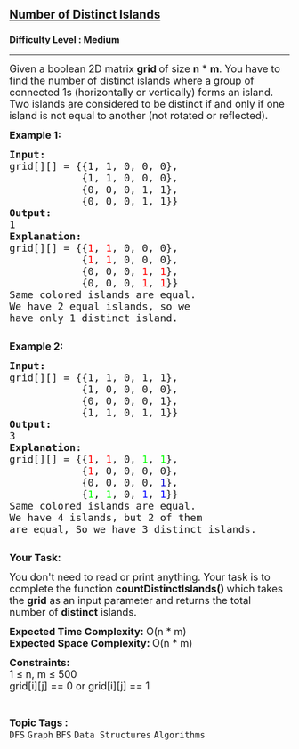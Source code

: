 <h2><a href="https://www.geeksforgeeks.org/problems/number-of-distinct-islands/1?utm_source=youtube&utm_medium=collab_striver_ytdescription&utm_campaign=number-of-distinct-islands">Number of Distinct Islands</a></h2><h3>Difficulty Level : Medium</h3><hr><div class="problems_problem_content__Xm_eO"><p><span style="font-size:18px">Given a boolean 2D matrix <strong>grid&nbsp;</strong>of size <strong>n</strong> * <strong>m</strong>. You have to find the number of distinct islands where a group of connected 1s (horizontally or vertically) forms an island. Two islands are considered to be distinct if and only if one island is not equal to another (not rotated or reflected).</span></p>

<p><strong><span style="font-size:18px">Example 1:</span></strong></p>

<pre style="position: relative;"><span style="font-size:18px"><strong>Input:</strong></span>
<span style="font-size:18px">grid[][] = {{1, 1, 0, 0, 0},
            {1, 1, 0, 0, 0},
            {0, 0, 0, 1, 1},
            {0, 0, 0, 1, 1}}</span>
<span style="font-size:18px"><strong>Output:</strong></span>
<span style="font-size:18px">1</span>
<span style="font-size:18px"><strong>Explanation:</strong></span>
<span style="font-size:18px">grid[][] = {{<span style="color:#ff0000">1</span>, <span style="color:#ff0000">1</span>, 0, 0, 0}, 
&nbsp;           {<span style="color:#ff0000">1</span>, <span style="color:#ff0000">1</span>, 0, 0, 0}, 
&nbsp;           {0, 0, 0, <span style="color:#ff0000">1</span>, <span style="color:#ff0000">1</span>}, 
&nbsp;           {0, 0, 0, <span style="color:#ff0000">1</span>, <span style="color:#ff0000">1</span>}}
Same colored islands are equal.
We have 2 equal islands, so we 
have only 1 distinct island.</span>

<div class="open_grepper_editor" title="Edit &amp; Save To Grepper"></div></pre>

<p><strong><span style="font-size:18px">Example 2:</span></strong></p>

<pre style="position: relative;"><span style="font-size:18px"><strong>Input:</strong></span>
<span style="font-size:18px">grid[][] = {{1, 1, 0, 1, 1},
&nbsp;           {1, 0, 0, 0, 0},
&nbsp;           {0, 0, 0, 0, 1},
&nbsp;           {1, 1, 0, 1, 1}}</span>
<span style="font-size:18px"><strong>Output:</strong></span>
<span style="font-size:18px">3</span>
<span style="font-size:18px"><strong>Explanation:
</strong>grid[][] = {{<span style="color:#ff0000">1</span>, <span style="color:#ff0000">1</span>, 0, <span style="color:#00ff00">1</span>, <span style="color:#00ff00">1</span>}, 
&nbsp;           {<span style="color:#ff0000">1</span>, 0, 0, 0, 0}, 
&nbsp;           {0, 0, 0, 0, <span style="color:#0000cd">1</span>}, 
&nbsp;           {<span style="color:#00ff00">1</span>, <span style="color:#00ff00">1</span>, 0, <span style="color:#0000ff">1</span>, <span style="color:#0000ff">1</span>}}</span>
<span style="font-size:18px">Same colored islands are equal.
We have 4 islands, but 2 of them
are equal, So we have 3 distinct islands.</span>

<div class="open_grepper_editor" title="Edit &amp; Save To Grepper"></div></pre>

<p><span style="font-size:18px"><strong>Your Task:</strong></span></p>

<p><span style="font-size:18px">You don't need to read or print anything. Your task is to complete the function <strong>countDistinctIslands()&nbsp;</strong>which takes the <strong>grid</strong> as an input parameter and returns the total number of <strong>distinct</strong> islands.</span></p>

<p><span style="font-size:18px"><strong>Expected Time Complexity:&nbsp;</strong>O(n * m)<br>
<strong>Expected Space Complexity:&nbsp;</strong>O(n * m)</span></p>

<p><span style="font-size:18px"><strong>Constraints:</strong><br>
1 ≤ n, m ≤ 500<br>
grid[i][j] == 0 or grid[i][j] == 1</span></p>

<ul>
</ul>
</div><br><p><span style=font-size:18px><strong>Topic Tags : </strong><br><code>DFS</code>&nbsp;<code>Graph</code>&nbsp;<code>BFS</code>&nbsp;<code>Data Structures</code>&nbsp;<code>Algorithms</code>&nbsp;